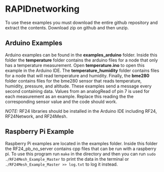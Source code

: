 # RAPIDnetworking

To use these examples you must download the entire github repository and extract the contents. Download zip on github and then unzip.

## Arduino Examples
Arduino examples can be found in the **examples_arduino** folder. Inside this folder the **temperature** folder contains the arduino files for a node that only has a temperature measurement. Open **temperature.ino** to open this example in the Arduino IDE. The **temperature_humidity** folder contains files for a node that will read temperature and humidity. Finally, the **bme280** folder contains files for the bme280 sensor that reads temperature, humidity, pressure, and altitude.
These examples send a message every second containing data. Values from an analogRead of pin 7 is used for each measurement as an example. Replace this reading the the corresponding sensor value and the code should work.

*NOTE:* RF24 libraries should be installed in the Arduino IDE including RF24, RF24Network, and RF24Mesh.

## Raspberry Pi Example
Raspberry Pi examples are located in the examples folder. Inside this folder the RF24_pb_no_server contains cpp files that can be run with a raspberry pi. To use this program run ```make``` in the directory and then you can run ```sudo ./RF24Mesh_Example_Master``` to print the data in the terminal or ```./RF24Mesh_Example_Master >> log.txt``` to log it instead.
